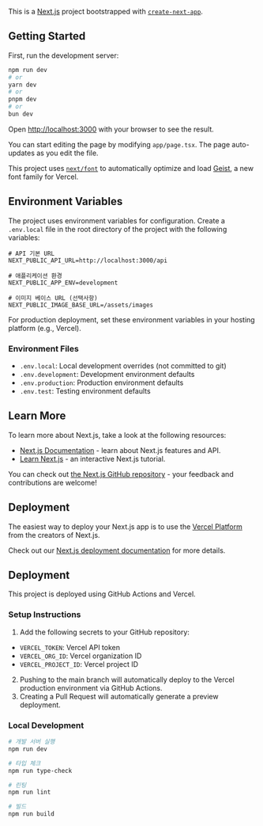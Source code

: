 This is a [Next.js](https://nextjs.org) project bootstrapped with [`create-next-app`](https://nextjs.org/docs/app/api-reference/cli/create-next-app).

## Getting Started

First, run the development server:

```bash
npm run dev
# or
yarn dev
# or
pnpm dev
# or
bun dev
```

Open [http://localhost:3000](http://localhost:3000) with your browser to see the result.

You can start editing the page by modifying `app/page.tsx`. The page auto-updates as you edit the file.

This project uses [`next/font`](https://nextjs.org/docs/app/building-your-application/optimizing/fonts) to automatically optimize and load [Geist](https://vercel.com/font), a new font family for Vercel.

## Environment Variables

The project uses environment variables for configuration. Create a `.env.local` file in the root directory of the project with the following variables:

```
# API 기본 URL
NEXT_PUBLIC_API_URL=http://localhost:3000/api

# 애플리케이션 환경
NEXT_PUBLIC_APP_ENV=development

# 이미지 베이스 URL (선택사항)
NEXT_PUBLIC_IMAGE_BASE_URL=/assets/images
```

For production deployment, set these environment variables in your hosting platform (e.g., Vercel).

### Environment Files

- `.env.local`: Local development overrides (not committed to git)
- `.env.development`: Development environment defaults
- `.env.production`: Production environment defaults
- `.env.test`: Testing environment defaults

## Learn More

To learn more about Next.js, take a look at the following resources:

- [Next.js Documentation](https://nextjs.org/docs) - learn about Next.js features and API.
- [Learn Next.js](https://nextjs.org/learn) - an interactive Next.js tutorial.

You can check out [the Next.js GitHub repository](https://github.com/vercel/next.js) - your feedback and contributions are welcome!

## Deployment

The easiest way to deploy your Next.js app is to use the [Vercel Platform](https://vercel.com/new?utm_medium=default-template&filter=next.js&utm_source=create-next-app&utm_campaign=create-next-app-readme) from the creators of Next.js.

Check out our [Next.js deployment documentation](https://nextjs.org/docs/app/building-your-application/deploying) for more details.

## Deployment

This project is deployed using GitHub Actions and Vercel.

### Setup Instructions

1. Add the following secrets to your GitHub repository:

- `VERCEL_TOKEN`: Vercel API token
- `VERCEL_ORG_ID`: Vercel organization ID
- `VERCEL_PROJECT_ID`: Vercel project ID

2. Pushing to the main branch will automatically deploy to the Vercel production environment via GitHub Actions.
3. Creating a Pull Request will automatically generate a preview deployment.

### Local Development

```bash
# 개발 서버 실행
npm run dev

# 타입 체크
npm run type-check

# 린팅
npm run lint

# 빌드
npm run build
```
